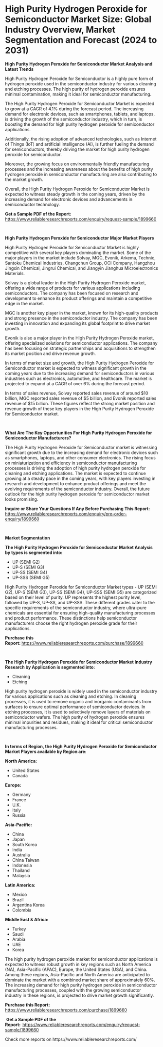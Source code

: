 <p><h1>High Purity Hydrogen Peroxide for Semiconductor Market Size: Global Industry Overview, Market Segmentation and Forecast (2024 to 2031)</h1></p><p><strong>High Purity Hydrogen Peroxide for Semiconductor Market Analysis and Latest Trends</strong></p>
<p><p>High Purity Hydrogen Peroxide for Semiconductor is a highly pure form of hydrogen peroxide used in the semiconductor industry for various cleaning and etching processes. The high purity of hydrogen peroxide ensures minimal contamination, making it ideal for semiconductor manufacturing.</p><p>The High Purity Hydrogen Peroxide for Semiconductor Market is expected to grow at a CAGR of 4.1% during the forecast period. The increasing demand for electronic devices, such as smartphones, tablets, and laptops, is driving the growth of the semiconductor industry, which in turn, is boosting the demand for high purity hydrogen peroxide for semiconductor applications.</p><p>Additionally, the rising adoption of advanced technologies, such as Internet of Things (IoT) and artificial intelligence (AI), is further fueling the demand for semiconductors, thereby driving the market for high purity hydrogen peroxide for semiconductor.</p><p>Moreover, the growing focus on environmentally friendly manufacturing processes and the increasing awareness about the benefits of high purity hydrogen peroxide in semiconductor manufacturing are also contributing to the market growth.</p><p>Overall, the High Purity Hydrogen Peroxide for Semiconductor Market is expected to witness steady growth in the coming years, driven by the increasing demand for electronic devices and advancements in semiconductor technology.</p></p>
<p><strong>Get a Sample PDF of the Report:&nbsp;</strong> <a href="https://www.reliableresearchreports.com/enquiry/request-sample/1899660">https://www.reliableresearchreports.com/enquiry/request-sample/1899660</a></p>
<p>&nbsp;</p>
<p><strong>High Purity Hydrogen Peroxide for Semiconductor Major Market Players</strong></p>
<p><p>High Purity Hydrogen Peroxide for Semiconductor Market is highly competitive with several key players dominating the market. Some of the major players in the market include Solvay, MGC, Evonik, Arkema, Technic, Santoku Chemical Industries, Changchun Group, OCI Company, Hangzhou Jingxin Chemical, Jingrui Chemical, and Jiangyin Jianghua Microelectronics Materials.</p><p>Solvay is a global leader in the High Purity Hydrogen Peroxide market, offering a wide range of products for various applications including semiconductors. The company has been focused on research and development to enhance its product offerings and maintain a competitive edge in the market. </p><p>MGC is another key player in the market, known for its high-quality products and strong presence in the semiconductor industry. The company has been investing in innovation and expanding its global footprint to drive market growth.</p><p>Evonik is also a major player in the High Purity Hydrogen Peroxide market, offering specialized solutions for semiconductor applications. The company has been focusing on strategic partnerships and acquisitions to strengthen its market position and drive revenue growth.</p><p>In terms of market size and growth, the High Purity Hydrogen Peroxide for Semiconductor market is expected to witness significant growth in the coming years due to the increasing demand for semiconductors in various industries such as electronics, automotive, and healthcare. The market is projected to expand at a CAGR of over 6% during the forecast period.</p><p>In terms of sales revenue, Solvay reported sales revenue of around $10 billion, MGC reported sales revenue of $5 billion, and Evonik reported sales revenue of $15 billion. These figures reflect the strong market position and revenue growth of these key players in the High Purity Hydrogen Peroxide for Semiconductor market.</p></p>
<p>&nbsp;</p>
<p><strong>What Are The Key Opportunities For High Purity Hydrogen Peroxide for Semiconductor Manufacturers?</strong></p>
<p><p>The High Purity Hydrogen Peroxide for Semiconductor market is witnessing significant growth due to the increasing demand for electronic devices such as smartphones, laptops, and other consumer electronics. The rising focus on miniaturization and efficiency in semiconductor manufacturing processes is driving the adoption of high purity hydrogen peroxide for cleaning and etching applications. The market is expected to continue growing at a steady pace in the coming years, with key players investing in research and development to enhance product offerings and meet the evolving requirements of the semiconductor industry. Overall, the future outlook for the high purity hydrogen peroxide for semiconductor market looks promising.</p></p>
<p><strong>Inquire or Share Your Questions If Any Before Purchasing This Report:</strong> <a href="https://www.reliableresearchreports.com/enquiry/pre-order-enquiry/1899660">https://www.reliableresearchreports.com/enquiry/pre-order-enquiry/1899660</a></p>
<p>&nbsp;</p>
<p><strong>Market Segmentation</strong></p>
<p><strong>The High Purity Hydrogen Peroxide for Semiconductor Market Analysis by types is segmented into:</strong></p>
<p><ul><li>UP (SEMI G2)</li><li>UP-S (SEMI G3)</li><li>UP-SS (SEMI G4)</li><li>UP-SSS (SEMI G5)</li></ul></p>
<p><p>High Purity Hydrogen Peroxide for Semiconductor Market types - UP (SEMI G2), UP-S (SEMI G3), UP-SS (SEMI G4), UP-SSS (SEMI G5) are categorized based on their level of purity. UP represents the highest purity level, followed by UP-S, UP-SS, and UP-SSS. These different grades cater to the specific requirements of the semiconductor industry, where ultra-pure chemicals are essential for ensuring high-quality manufacturing processes and product performance. These distinctions help semiconductor manufacturers choose the right hydrogen peroxide grade for their applications.</p></p>
<p><strong>Purchase this Report:&nbsp;</strong><a href="https://www.reliableresearchreports.com/purchase/1899660">https://www.reliableresearchreports.com/purchase/1899660</a></p>
<p>&nbsp;</p>
<p><strong>The High Purity Hydrogen Peroxide for Semiconductor Market Industry Research by Application is segmented into:</strong></p>
<p><ul><li>Cleaning</li><li>Etching</li></ul></p>
<p><p>High purity hydrogen peroxide is widely used in the semiconductor industry for various applications such as cleaning and etching. In cleaning processes, it is used to remove organic and inorganic contaminants from surfaces to ensure optimal performance of semiconductor devices. In etching processes, it is used to selectively remove layers of materials on semiconductor wafers. The high purity of hydrogen peroxide ensures minimal impurities and residues, making it ideal for critical semiconductor manufacturing processes.</p></p>
<p>&nbsp;</p>
<p><strong>In terms of Region, the High Purity Hydrogen Peroxide for Semiconductor Market Players available by Region are:</strong></p>
<p>
    <p> <strong> North America: </strong>
        <ul>
            <li>United States</li>
            <li>Canada</li>
        </ul>
        </p> 
    <p> <strong> Europe: </strong>
        <ul>
            <li>Germany</li>
            <li>France</li>
            <li>U.K.</li>
            <li>Italy</li>
            <li>Russia</li>
        </ul>
        </p> 
    <p> <strong> Asia-Pacific: </strong>
        <ul>
            <li>China</li>
            <li>Japan</li>
            <li>South Korea</li>
            <li>India</li>
            <li>Australia</li>
            <li>China Taiwan</li>
            <li>Indonesia</li>
            <li>Thailand</li>
            <li>Malaysia</li>
        </ul>
        </p> 
    <p> <strong> Latin America: </strong>
        <ul>
            <li>Mexico</li>
            <li>Brazil</li>
            <li>Argentina Korea</li>
            <li>Colombia</li>
        </ul>
        </p> 
    <p> <strong> Middle East & Africa: </strong>
        <ul>
            <li>Turkey</li>
            <li>Saudi</li>
            <li>Arabia</li>
            <li>UAE</li>
            <li>Korea</li>
        </ul>
    </p>
    </p>
<p><p>The high purity hydrogen peroxide market for semiconductor applications is expected to witness robust growth in key regions such as North America (NA), Asia-Pacific (APAC), Europe, the United States (USA), and China. Among these regions, Asia-Pacific and North America are anticipated to dominate the market with a combined market share of approximately 60%. The increasing demand for high purity hydrogen peroxide in semiconductor manufacturing processes, coupled with the growing semiconductor industry in these regions, is projected to drive market growth significantly.</p></p>
<p><strong>Purchase this Report: </strong><a href="https://www.reliableresearchreports.com/purchase/1899660">https://www.reliableresearchreports.com/purchase/1899660</a></p>
<p>&nbsp;<strong>Get a Sample PDF of the Report:&nbsp;&nbsp;</strong><a href="https://www.reliableresearchreports.com/enquiry/request-sample/1899660">https://www.reliableresearchreports.com/enquiry/request-sample/1899660</a></p>
<p><strong></strong></p>
<p>Check more reports on https://www.reliableresearchreports.com/</p>
